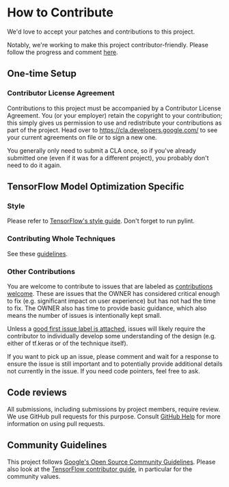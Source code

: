 # How to Contribute

We'd love to accept your patches and contributions to this project.

Notably, we're working to make this project contributor-friendly. Please follow the
progress and comment [here](https://github.com/tensorflow/model-optimization/issues/131).

## One-time Setup

### Contributor License Agreement

Contributions to this project must be accompanied by a Contributor License
Agreement. You (or your employer) retain the copyright to your contribution;
this simply gives us permission to use and redistribute your contributions as
part of the project. Head over to <https://cla.developers.google.com/> to see
your current agreements on file or to sign a new one.

You generally only need to submit a CLA once, so if you've already submitted one
(even if it was for a different project), you probably don't need to do it
again.

## TensorFlow Model Optimization Specific

### Style
Please refer to [TensorFlow's style guide](https://www.tensorflow.org/community/contribute/code_style). Don't forget to run pylint.

### Contributing Whole Techniques

See these [guidelines](CONTRIBUTING_TECHNIQUE.md).

### Other Contributions

You are welcome to contribute to issues that are labeled as [contributions
welcome](https://github.com/tensorflow/model-optimization/issues?q=is%3Aissue+is%3Aopen+label%3A%22contributions+welcome%22).
These are issues that the OWNER has considered critical enough to fix (e.g.
significant impact on user experience) but has not had the time to fix. The
OWNER also has time to provide basic guidance, which also means the number of issues is intentionally kept small.

Unless a [good first
issue label is attached](https://github.com/tensorflow/model-optimization/issues?utf8=%E2%9C%93&q=is%3Aopen+label%3A%22contributions+welcome%22+label%3A%22good+first+issue%22+), issues will likely require the contributor to individually develop some understanding of the design (e.g. either of tf.keras
or of the technique itself).

If you want to pick up an issue, please comment and wait for a response to
ensure the issue is still important and to potentially provide additional
details not currently in the issue. If you need code pointers, feel free to ask.


## Code reviews

All submissions, including submissions by project members, require review. We
use GitHub pull requests for this purpose. Consult
[GitHub Help](https://help.github.com/articles/about-pull-requests/) for more
information on using pull requests.

## Community Guidelines

This project follows [Google's Open Source Community
Guidelines](https://opensource.google.com/conduct/). Please also
look at the [TensorFlow contributor
guide](https://www.tensorflow.org/community/contribute), in particular for the
community values.
